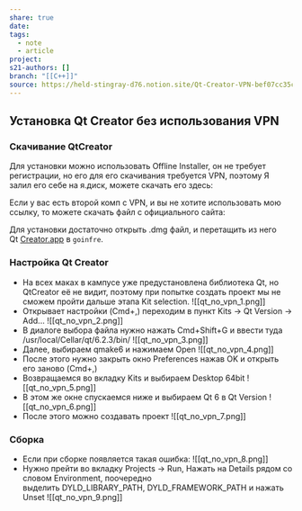 ```yaml
---
share: true
date: 
tags:
  - note
  - article
project: 
s21-authors: []
branch: "[[C++]]"
source: https://held-stingray-d76.notion.site/Qt-Creator-VPN-bef07cc35c8946dfae0b78f566f23085?pvs=25
---
```


## Установка Qt Creator без использования VPN
### Скачивание QtCreator
Для установки можно использовать Offline Installer, он не требует регистрации, но его для его скачивания требуется VPN, поэтому Я залил его себе на я.диск, можете скачать его здесь:

Если у вас есть второй комп с VPN, и вы не хотите использовать мою ссылку, то можете скачать файл с официального сайта:

Для установки достаточно открыть .dmg файл, и перетащить из него Qt [Creator.app](http://creator.app/) в `goinfre`.

### Настройка Qt Creator
- На всех маках в кампусе уже предустановлена библиотека Qt, но QtCreator её не видит, поэтому при попытке создать проект мы не сможем пройти дальше этапа Kit selection.
![[qt_no_vpn_1.png]]
- Открывает настройки (Cmd+,) переходим в пункт Kits → Qt Version → Add...
![[qt_no_vpn_2.png]]
- В диалоге выбора файла нужно нажать Cmd+Shift+G и ввести туда /usr/local/Cellar/qt/6.2.3/bin/
![[qt_no_vpn_3.png]]
- Далее, выбираем qmake6 и нажимаем Open
![[qt_no_vpn_4.png]]
- После этого нужно закрыть окно Preferences нажав OK и открыть его заново (Cmd+,)
- Возвращаемся во вкладку Kits и выбираем Desktop 64bit
![[qt_no_vpn_5.png]]
- В этом же окне спускаемся ниже и выбираем Qt 6 в Qt Version
![[qt_no_vpn_6.png]]
- После этого можно создавать проект
![[qt_no_vpn_7.png]]

### Сборка

- Если при сборке появляется такая ошибка:
![[qt_no_vpn_8.png]]
- Нужно прейти во вкладку Projects → Run, Нажать на Details рядом со словом Environment, поочередно выделить DYLD\_LIBRARY\_PATH, DYLD\_FRAMEWORK\_PATH и нажать Unset
![[qt_no_vpn_9.png]]

